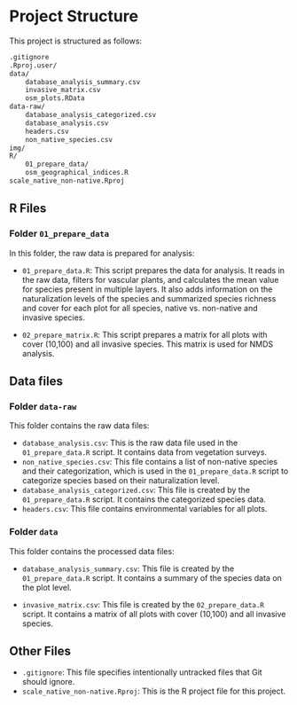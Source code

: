 # Project Structure

This project is structured as follows:

```md
.gitignore
.Rproj.user/
data/
    database_analysis_summary.csv
    invasive_matrix.csv
    osm_plots.RData
data-raw/
    database_analysis_categorized.csv
    database_analysis.csv
    headers.csv
    non_native_species.csv
img/
R/
    01_prepare_data/
    osm_geographical_indices.R
scale_native_non-native.Rproj
```

## R Files

### Folder `01_prepare_data`

In this folder, the raw data is prepared for analysis:

- `01_prepare_data.R`: This script prepares the data for analysis. It reads in the raw data, filters for vascular plants, and calculates the mean value for species present in multiple layers. It also adds information on the 
naturalization levels of the species and summarized species richness and cover for each plot for
all species, native vs. non-native and invasive species.

- `02_prepare_matrix.R`: This script prepares a matrix for all plots with cover (10,100) and all invasive species. This matrix is used for NMDS analysis.

## Data files

### Folder `data-raw`

This folder contains the raw data files:

- `database_analysis.csv`: This is the raw data file used in the `01_prepare_data.R` script. It contains data from vegetation surveys.
- `non_native_species.csv`: This file contains a list of non-native species and their categorization, which is used in the `01_prepare_data.R` script to categorize species based on their naturalization level.
- `database_analysis_categorized.csv`: This file is created by the `01_prepare_data.R` script. It contains the categorized species data.
- `headers.csv`: This file contains environmental variables for all plots.

### Folder `data`

This folder contains the processed data files:

- `database_analysis_summary.csv`: This file is created by the `01_prepare_data.R` script. It contains a summary of the species data on the plot level.

- `invasive_matrix.csv`: This file is created by the `02_prepare_data.R` script. It contains a matrix of all plots with cover (10,100) and all invasive species.




## Other Files

- `.gitignore`: This file specifies intentionally untracked files that Git should ignore.
- `scale_native_non-native.Rproj`: This is the R project file for this project.